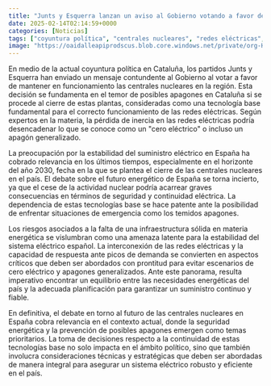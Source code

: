 ```yaml
---
title: "Junts y Esquerra lanzan un aviso al Gobierno votando a favor de las nucleares - temen apagones si cierran sus plantas en Cataluña"
date: 2025-02-14T02:14:59+0000
categories: [Noticias]
tags: ["coyuntura política", "centrales nucleares", "redes eléctricas", "apagones", "suministro eléctrico", "seguridad energética", "futuro energético."]
image: "https://oaidalleapiprodscus.blob.core.windows.net/private/org-HKmKxpuNw3Y88lm4EBrIPq0n/user-ZwiCXOggLL8ZNNKE2g7rXFmV/img-2O8d19lPxLj5pvQZt8uuoDaS.png?st=2025-02-14T01%3A14%3A58Z&se=2025-02-14T03%3A14%3A58Z&sp=r&sv=2024-08-04&sr=b&rscd=inline&rsct=image/png&skoid=d505667d-d6c1-4a0a-bac7-5c84a87759f8&sktid=a48cca56-e6da-484e-a814-9c849652bcb3&skt=2025-02-13T11%3A25%3A06Z&ske=2025-02-14T11%3A25%3A06Z&sks=b&skv=2024-08-04&sig=nGJzGJYSfTOzQ%2B%2Byh2QEY2V/7vuB9i/MdkFDTd78rcc%3D"
---
```


En medio de la actual coyuntura política en Cataluña, los partidos Junts y Esquerra han enviado un mensaje contundente al Gobierno al votar a favor de mantener en funcionamiento las centrales nucleares en la región. Esta decisión se fundamenta en el temor de posibles apagones en Cataluña si se procede al cierre de estas plantas, consideradas como una tecnología base fundamental para el correcto funcionamiento de las redes eléctricas. Según expertos en la materia, la pérdida de inercia en las redes eléctricas podría desencadenar lo que se conoce como un "cero eléctrico" o incluso un apagón generalizado.

La preocupación por la estabilidad del suministro eléctrico en España ha cobrado relevancia en los últimos tiempos, especialmente en el horizonte del año 2030, fecha en la que se plantea el cierre de las centrales nucleares en el país. El debate sobre el futuro energético de España se torna incierto, ya que el cese de la actividad nuclear podría acarrear graves consecuencias en términos de seguridad y continuidad eléctrica. La dependencia de estas tecnologías base se hace patente ante la posibilidad de enfrentar situaciones de emergencia como los temidos apagones.

Los riesgos asociados a la falta de una infraestructura sólida en materia energética se vislumbran como una amenaza latente para la estabilidad del sistema eléctrico español. La interconexión de las redes eléctricas y la capacidad de respuesta ante picos de demanda se convierten en aspectos críticos que deben ser abordados con prontitud para evitar escenarios de cero eléctrico y apagones generalizados. Ante este panorama, resulta imperativo encontrar un equilibrio entre las necesidades energéticas del país y la adecuada planificación para garantizar un suministro continuo y fiable.

En definitiva, el debate en torno al futuro de las centrales nucleares en España cobra relevancia en el contexto actual, donde la seguridad energética y la prevención de posibles apagones emergen como temas prioritarios. La toma de decisiones respecto a la continuidad de estas tecnologías base no solo impacta en el ámbito político, sino que también involucra consideraciones técnicas y estratégicas que deben ser abordadas de manera integral para asegurar un sistema eléctrico robusto y eficiente en el país.
    